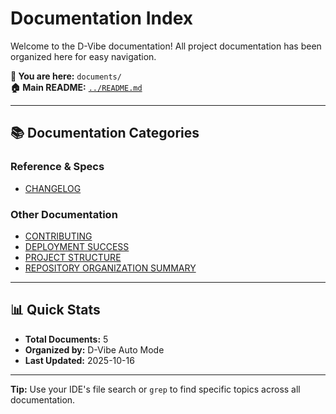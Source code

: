 # Documentation Index

Welcome to the D-Vibe documentation! All project documentation has been organized here for easy navigation.

**📍 You are here:** `documents/`  
**🏠 Main README:** [`../README.md`](../README.md)

---

## 📚 Documentation Categories

### Reference & Specs

- [CHANGELOG](./CHANGELOG.md)

### Other Documentation

- [CONTRIBUTING](./CONTRIBUTING.md)
- [DEPLOYMENT SUCCESS](./DEPLOYMENT_SUCCESS.md)
- [PROJECT STRUCTURE](./PROJECT_STRUCTURE.md)
- [REPOSITORY ORGANIZATION SUMMARY](./REPOSITORY_ORGANIZATION_SUMMARY.md)

---

## 📊 Quick Stats

- **Total Documents:** 5
- **Organized by:** D-Vibe Auto Mode
- **Last Updated:** 2025-10-16

---

**Tip:** Use your IDE's file search or `grep` to find specific topics across all documentation.

